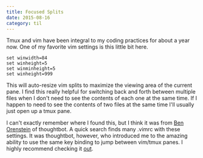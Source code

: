 ```yaml
---
title: Focused Splits
date: 2015-08-16
category: til
---
```


Tmux and vim have been integral to my coding practices for about a year now.  One
of my favorite vim settings is this little bit here.

~~~vim
set winwidth=84
set winheight=5
set winminheight=5
set winheight=999
~~~

This will auto-resize vim splits to maximize the viewing area of the current
pane.  I find this really helpful for switching back and forth between multiple
files when I don't need to see the contents of each one at the same time.  If I
happen to need to see the contents of two files at the same time I'll usually
just open up a tmux pane.

I can't exactly remember where I found this, but I think it was from [Ben
Orenstein](http://www.benorenstein.com/) of thoughtbot.  A quick search finds many .vimrc with these
settings.  It was thoughtbot, however, who introduced me to the amazing ability
to use the same key binding to jump between vim/tmux panes.  I highly recommend
checking it [out](https://robots.thoughtbot.com/seamlessly-navigate-vim-and-tmux-splits).
